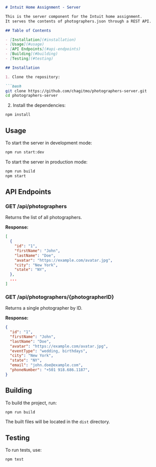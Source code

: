 
```markdown
# Intuit Home Assignment - Server

This is the server component for the Intuit home assignment. 
It serves the contents of photographers.json through a REST API.

## Table of Contents

- [Installation](#installation)
- [Usage](#usage)
- [API Endpoints](#api-endpoints)
- [Building](#building)
- [Testing](#testing)

## Installation

1. Clone the repository:

```bash
git clone https://github.com/chagitmo/photographers-server.git
cd photographers-server
```

2. Install the dependencies:

```bash
npm install
```

## Usage

To start the server in development mode:

```bash
npm run start:dev
```

To start the server in production mode:

```bash
npm run build
npm start
```

## API Endpoints

### GET /api/photographers

Returns the list of all photographers.

**Response:**
```json
[
  {
    "id": "1",
    "firstName": "John",
    "lastName": "Doe",
    "avatar": "https://example.com/avatar.jpg",
    "city": "New York",
    "state": "NY",
  },
  ...
]
```

### GET /api/photographers/{photographerID}

Returns a single photographer by ID.

**Response:**
```json
{
  "id": "1",
  "firstName": "John",
  "lastName": "Doe",
  "avatar": "https://example.com/avatar.jpg",
  "eventType": "wedding, birthdays",
  "city": "New York",
  "state": "NY",
  "email": "john.doe@example.com",
  "phoneNumber": "+501 918.686.1187",
}
```

## Building

To build the project, run:

```bash
npm run build
```

The built files will be located in the `dist` directory.

## Testing

To run tests, use:

```bash
npm test
```